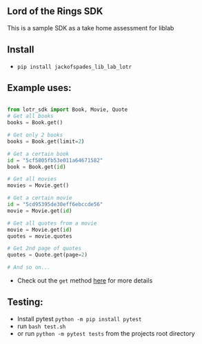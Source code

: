 ## Lord of the Rings SDK
This is a sample SDK as a take home assessment for liblab

## Install
* `pip install jackofspades_lib_lab_lotr`

## Example uses:
```python

from lotr_sdk import Book, Movie, Quote
# Get all books
books = Book.get()

# Get only 2 books
books = Book.get(limit=2)

# Get a certain book
id = "5cf5805fb53e011a64671582"
book = Book.get(id)

# Get all movies
movies = Movie.get()

# Get a certain movie
id = "5cd95395de30eff6ebccde56"
movie = Movie.get(id)

# Get all quotes from a movie
movie = Movie.get(id)
quotes = movie.quotes

# Get 2nd page of quotes
quotes = Quote.get(page=2)

# And so on...
```
* Check out the `get` method [here](https://github.com/JackofSpades707/jackofspades707-liblab-sdk/blob/master/lotr_sdk/mixins.py) for more details

## Testing:
* Install pytest `python -m pip install pytest`
* run `bash test.sh`
* or run `python -m pytest tests` from the projects root directory
